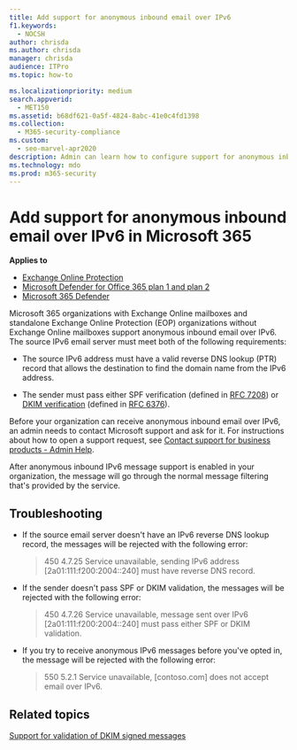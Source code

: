 ```yaml
---
title: Add support for anonymous inbound email over IPv6
f1.keywords: 
  - NOCSH
author: chrisda
ms.author: chrisda
manager: chrisda
audience: ITPro
ms.topic: how-to

ms.localizationpriority: medium
search.appverid: 
  - MET150
ms.assetid: b68df621-0a5f-4824-8abc-41e0c4fd1398
ms.collection: 
  - M365-security-compliance
ms.custom: 
  - seo-marvel-apr2020
description: Admin can learn how to configure support for anonymous inbound email from IPv6 sources in Exchange Online and Exchange Online Protection.
ms.technology: mdo
ms.prod: m365-security
---
```


# Add support for anonymous inbound email over IPv6 in Microsoft 365

**Applies to**
- [Exchange Online Protection](exchange-online-protection-overview.md)
- [Microsoft Defender for Office 365 plan 1 and plan 2](defender-for-office-365.md)
- [Microsoft 365 Defender](../defender/microsoft-365-defender.md)

Microsoft 365 organizations with Exchange Online mailboxes and standalone Exchange Online Protection (EOP) organizations without Exchange Online mailboxes support anonymous inbound email over IPv6. The source IPv6 email server must meet both of the following requirements:

- The source IPv6 address must have a valid reverse DNS lookup (PTR) record that allows the destination to find the domain name from the IPv6 address.

- The sender must pass either SPF verification (defined in [RFC 7208](https://tools.ietf.org/html/rfc7208)) or [DKIM verification](http://dkim.org/) (defined in [RFC 6376](https://www.rfc-editor.org/rfc/rfc6376.txt)).

Before your organization can receive anonymous inbound email over IPv6, an admin needs to contact Microsoft support and ask for it. For instructions about how to open a support request, see [Contact support for business products - Admin Help](../../admin/get-help-support.md).

After anonymous inbound IPv6 message support is enabled in your organization, the message will go through the normal message filtering that's provided by the service.

## Troubleshooting

- If the source email server doesn't have an IPv6 reverse DNS lookup record, the messages will be rejected with the following error:

  > 450 4.7.25 Service unavailable, sending IPv6 address [2a01:111:f200:2004::240] must have reverse DNS record.

- If the sender doesn't pass SPF or DKIM validation, the messages will be rejected with the following error:

  > 450 4.7.26 Service unavailable, message sent over IPv6 [2a01:111:f200:2004::240] must pass either SPF or DKIM validation.

- If you try to receive anonymous IPv6 messages before you've opted in, the message will be rejected with the following error:

  > 550 5.2.1 Service unavailable, [contoso.com] does not accept email over IPv6.

## Related topics

[Support for validation of DKIM signed messages](support-for-validation-of-dkim-signed-messages.md)
